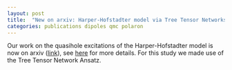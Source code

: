 ```yaml
---
layout: post
title:  "New on arxiv: Harper-Hofstadter model via Tree Tensor Networks"
categories: publications dipoles qmc polaron
---
```


Our work on the quasihole excitations of the Harper-Hofstadter model is now on arxiv ([link][link-arxiv]), see [here][link-research] for more details.
For this study we made use of the Tree Tensor Network Ansatz.

[link-arxiv]: https://arxiv.org/abs/1910.05222
[link-research]: /research.html#harperhofstadter
